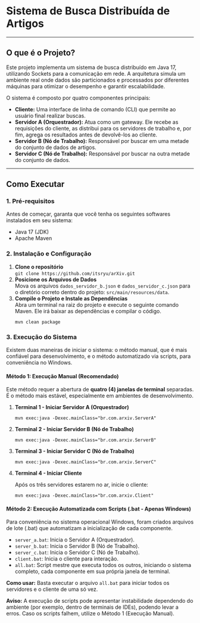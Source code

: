 <body>
    <h1>Sistema de Busca Distribuída de Artigos</h1>
    <hr>
    <h2>O que é o Projeto?</h2>
    <p>
        Este projeto implementa um sistema de busca distribuído em Java 17, utilizando Sockets para a comunicação em
        rede. A arquitetura simula um ambiente real onde dados são particionados e processados por diferentes máquinas
        para otimizar o desempenho e garantir escalabilidade.
    </p>
    <p>O sistema é composto por quatro componentes principais:</p>
    <ul>
        <li><b>Cliente:</b> Uma interface de linha de comando (CLI) que permite ao usuário final realizar buscas.</li>
        <li><b>Servidor A (Orquestrador):</b> Atua como um gateway. Ele recebe as requisições do cliente, as distribui
            para os servidores de trabalho e, por fim, agrega os resultados antes de devolvê-los ao cliente.</li>
        <li><b>Servidor B (Nó de Trabalho):</b> Responsável por buscar em uma metade do conjunto de dados de artigos.
        </li>
        <li><b>Servidor C (Nó de Trabalho):</b> Responsável por buscar na outra metade do conjunto de dados.</li>
    </ul>
    <hr>
    <h2>Como Executar</h2>
    <h3>1. Pré-requisitos</h3>
    <p>Antes de começar, garanta que você tenha os seguintes softwares instalados em seu sistema:</p>
    <ul>
        <li>Java 17 (JDK)</li>
        <li>Apache Maven</li>
    </ul>
    <h3>2. Instalação e Configuração</h3>
    <ol>
        <li>
            <strong>Clone o repositório</strong><br>
            <code>git clone https://github.com/itsryu/arXiv.git</code>
        </li>
        <li>
            <strong>Posicione os Arquivos de Dados</strong><br>
            Mova os arquivos <code>dados_servidor_b.json</code> e <code>dados_servidor_c.json</code> para o diretório
            correto dentro do projeto: <code>src/main/resources/data</code>.
        </li>
        <li>
            <strong>Compile o Projeto e Instale as Dependências</strong><br>
            Abra um terminal na raiz do projeto e execute o seguinte comando Maven. Ele irá baixar as dependências e
            compilar o código.
            <pre><code>mvn clean package</code></pre>
        </li>
    </ol>
    <h3>3. Execução do Sistema</h3>
    <p>Existem duas maneiras de iniciar o sistema: o método manual, que é mais confiável para desenvolvimento, e o método automatizado via scripts, para conveniência no Windows.</p>
    <h4>Método 1: Execução Manual (Recomendado)</h4>
    <p>Este método requer a abertura de <strong>quatro (4) janelas de terminal</strong> separadas. É o método mais
        estável, especialmente em ambientes de desenvolvimento.</p>
    <ol>
        <li>
            <strong>Terminal 1 - Iniciar Servidor A (Orquestrador)</strong><br>
            <pre><code>mvn exec:java -Dexec.mainClass="br.com.arxiv.ServerA"</code></pre>
        </li>
        <li>
            <strong>Terminal 2 - Iniciar Servidor B (Nó de Trabalho)</strong><br>
            <pre><code>mvn exec:java -Dexec.mainClass="br.com.arxiv.ServerB"</code></pre>
        </li>
        <li>
            <strong>Terminal 3 - Iniciar Servidor C (Nó de Trabalho)</strong><br>
            <pre><code>mvn exec:java -Dexec.mainClass="br.com.arxiv.ServerC"</code></pre>
        </li>
        <li>
            <strong>Terminal 4 - Iniciar Cliente</strong><br>
            <p>Após os três servidores estarem no ar, inicie o cliente:</p>
            <pre><code>mvn exec:java -Dexec.mainClass="br.com.arxiv.Client"</code></pre>
        </li>
    </ol>
    <h4>Método 2: Execução Automatizada com Scripts (.bat - Apenas Windows)</h4>
    <p>Para conveniência no sistema operacional Windows, foram criados arquivos de lote (.bat) que automatizam a inicialização de cada componente.</p>
    <ul>
        <li><code>server_a.bat</code>: Inicia o Servidor A (Orquestrador).</li>
        <li><code>server_b.bat</code>: Inicia o Servidor B (Nó de Trabalho).</li>
        <li><code>server_c.bat</code>: Inicia o Servidor C (Nó de Trabalho).</li>
        <li><code>client.bat</code>: Inicia o cliente para interação.</li>
        <li><code>all.bat</code>: Script mestre que executa todos os outros, iniciando o sistema completo, cada componente em sua própria janela de terminal.</li>
    </ul>
    <p>
        <strong>Como usar:</strong> Basta executar o arquivo <code>all.bat</code> para iniciar todos os
        servidores e o cliente de uma só vez.
    </p>
    <p>
        <strong>Aviso:</strong> A execução de scripts pode apresentar instabilidade dependendo do ambiente (por exemplo,
        dentro de terminais de IDEs), podendo levar a erros. Caso os scripts falhem, utilize o Método 1 (Execução
        Manual).
    </p>
</body>